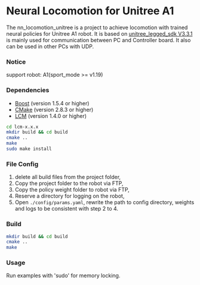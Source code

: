 # Neural Locomotion for Unitree A1 

The nn_locomotion_unitree is a project to achieve locomotion with trained neural policies for Unitree A1 robot.
It is based on [unitree_legged_sdk V3.3.1](https://github.com/unitreerobotics/unitree_legged_sdk/releases/tag/v3.3.1) is mainly used for communication between PC and Controller board.
It also can be used in other PCs with UDP.

### Notice
support robot: A1(sport_mode >= v1.19)

### Dependencies
* [Boost](http://www.boost.org) (version 1.5.4 or higher)
* [CMake](http://www.cmake.org) (version 2.8.3 or higher)
* [LCM](https://lcm-proj.github.io) (version 1.4.0 or higher)
```bash
cd lcm-x.x.x
mkdir build && cd build
cmake ..
make
sudo make install
```

### File Config

1. delete all build files from the project folder,
2. Copy the project folder to the robot via FTP,
3. Copy the policy weight folder to robot via FTP,
4. Reserve a directory for logging on the robot,
5. Open `./config/params.yaml`, rewrite the path to config directory, weights and logs to be consistent with step 2 to 4.


### Build
```bash
mkdir build && cd build
cmake ..
make
```

### Usage
Run examples with 'sudo' for memory locking.
